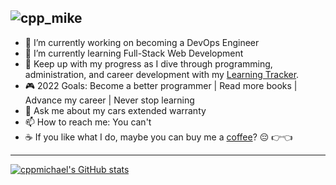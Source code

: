 ### 
![cpp_mike](https://user-images.githubusercontent.com/75401074/187087580-49606ad0-e29e-40ef-bfb6-fdaa0775b155.png)
---
- 🔭 I’m currently working on becoming a DevOps Engineer
- 🌱 I’m currently learning Full-Stack Web Development 
- 📓 Keep up with my progress as I dive through programming, administration, and career development with my [Learning Tracker](https://github.com/cppmichael/Learning-Tracker).
- 🎮 2022 Goals: Become a better programmer | Read more books | Advance my career | Never stop learning
- 💬 Ask me about my cars extended warranty
- 📫 How to reach me: You can't
- ☕ If you like what I do, maybe you can buy me a [coffee](https://www.buymeacoffee.com/n3tbi0s420)? 😔 👉👈
---
[![cppmichael's GitHub stats](https://github-readme-stats.vercel.app/api?username=cppmichael&show_icons=true&theme=synthwave)](https://github.com/anuraghazra/github-readme-stats)
